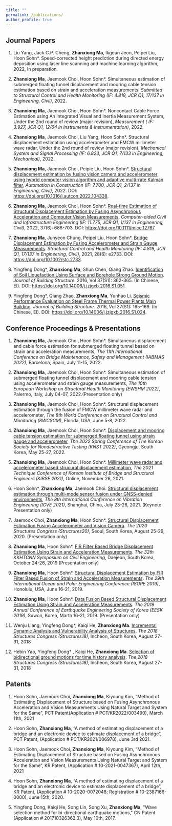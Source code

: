 ```yaml
---
title: ""
permalink: /publications/
author_profile: true
---
```

## Journal Papers


1. Liu Yang, Jack C.P. Cheng, **Zhanxiong Ma**, Ikgeun Jeon, Peipei Liu, Hoon Sohn*. Speed-corrected height prediction during directed energy deposition using laser line scanning and machine learning algorithm, 2022, In preparation.

2. **Zhanxiong Ma**, Jaemook Choi, Hoon Sohn\*. Simultaneous estimation of submerged floating tunnel displacement and mooring cable tension estimation based on strain and acceleration measurements, *Submitted to Structural Control and Health Monitoring (IF: 4.819, JCR Q1, 17/137 in Engineering, Civil)*, 2022. 

3. **Zhanxiong Ma**, Jaemook Choi, Hoon Sohn\*. Noncontact Cable Force Estimation using An Integrated Visual and Inertia Measurement System, Under the 2nd round of review (major revision), *Measurement ( IF: 3.927, JCR Q1, 12/64 in Instruments & Instrumentation)*, 2022.

4.  **Zhanxiong Ma**, Jaemook Choi, Liu Yang, Hoon Sohn\*. Structural displacement estimation using accelerometer and FMCW millimeter wave radar, Under the 2nd round of review (major revision), *Mechanical System and Signal Processing (IF: 6.823, JCR Q1, 7/133 in Engineering, Mechanical)*, 2022.

5.  **Zhanxiong Ma**, Jaemook Choi, Peipie Liu, Hoon Sohn\*. [Structural displacement estimation by fusing vision camera and accelerometer using hybrid computer vision algorithm and adaptive multi-rate Kalman filter](https://github.com/mazhanxiong/mazhanxiong.github.io/blob/master/_publications/AiC_104338.pdf), *Automation in Construction (IF: 7.700, JCR Q1, 2/137 in Engineering, Civil)*, 2022. DOI: https://doi.org/10.1016/j.autcon.2022.104338.

2.  **Zhanxiong Ma**, Jaemook Choi, Hoon Sohn\*. [Real-time Estimation of Structural Displacement Estimation by Fusing Asynchronous Acceleration and Computer Vision Measurements](https://github.com/mazhanxiong/mazhanxiong.github.io/blob/master/_publications/mice_12767.pdf), *Computer-aided Civil and Infrastructure Engineering (IF: 11.775, JCR Q1, 1/137 in Engineering, Civil)*, 2022, 37(6): 688-703. DOI: https://doi.org/10.1111/mice.12767.

3.	**Zhanxiong Ma**, Junyeon Chung, Peipei Liu, Hoon Sohn\*. [Bridge Displacement Estimation by Fusing Accelerometer and Strain Gauge Measurements](https://github.com/mazhanxiong/mazhanxiong.github.io/blob/master/_publications/stc_2733.pdf). *Structural Control and Health Monitoring (IF: 4.819, JCR Q1, 17/137 in Engineering, Civil)*, 2021, 28(6): e2733. DOI: https://doi.org/10.1002/stc.2733.

4.	Yingfeng Dong\*, **Zhanxiong Ma**, Shun Chen, Qiang Zhao. [Identification of Soil Liquefaction Using Surface and Borehole Strong Ground Motion](https://github.com/mazhanxiong/mazhanxiong.github.io/blob/master/_publications/JBS_14006.pdf). *Journal of Building Structure*. 2016, Vol 37(S1): 362-365. (In Chinese, EI). DOI: https://doi.org/10.14006/j.jzjgxb.2016.S1.051.

5.	Yingfeng Dong\*, Qiang Zhao, **Zhanxiong Ma**, Yunhao Li. [Seismic Performance Evaluation on Steel Frame Thermal Power Plants Main Building](https://github.com/mazhanxiong/mazhanxiong.github.io/blob/master/_publications/JBS_051.pdf). *Journal of Building Structure*. 2016, Vol 37(S1): 165-169. (In Chinese, EI). DOI: https://doi.org/10.14006/j.jzjgxb.2016.S1.024.

## Conference Proceedings & Presentations

1. **Zhanxiong Ma**, Jaemook Choi, Hoon Sohn\*. Simultaneous displacement and cable force estimation for submerged floating tunnel based on strain and acceleration measurements, *The 11th International Conference on Bridge Maintenance, Safety and Management (IABMAS 2022)*, Barcelona, Spain, July 11-15, 2022.

1. **Zhanxiong Ma**, Jaemook Choi, Hoon Sohn\*. Simultaneous estimation of submerged floating tunnel displacement and mooring cable tension using accelerometer and strain gauge measurements, *The 10th European Workshop on Structural Health Monitoring (EWSHM 2022)*, Palermo, Italy, July 04-07, 2022.(Presentation only)

2. **Zhanxiong Ma**, Jaemook Choi, Hoon Sohn\*. Structural displacement estimation through the fusion of FMCW millimeter wave radar and accelerometer, *The 8th World Conference on Structural Control and Monitoring (8WCSCM)*, Florida, USA, June 5-8, 2022.

1. **Zhanxiong Ma**, Jaemook Choi, Hoon Sohn\*. [Displacement and mooring cable tension estimation for submerged floating tunnel using strain gauge and accelerometer](), *The 2022 Spring Conference of The Korean Society for Nondestructive Testing (KNST 2022)*, Gyeongju, South Korea, May 25-27, 2022.

3. **Zhanxiong Ma**, Jaemook Choi, Hoon Sohn\*. [Millimeter wave radar and accelerometer based strucural displacement estimation](), *The 2021 Technique Conference of Korean Institute of Bridge and Structural Engineers (KIBSE 2021)*, Online, November 26, 2021.

3. Hoon Sohn\*, **Zhanxiong Ma**, Jaemook Choi. [Structural displacement estimation through multi-mode sensor fusion under GNSS-denied environments](https://icve.sjtu.edu.cn/wt_jb.html), *The 8th International Conference on Vibration Engineering (ICVE 2021)*, Shanghai, China, July 23-26, 2021. (Keynote Presentation only)

5. Jaemook Choi, **Zhanxiong Ma**, Hoon Sohn\*. [Structural Displacement Estimation Fusing Accelerometer and Vision Camera](http://www.i-asem.org/publication_conf/structures20/6.SM/2.SM582/SM2582_6597A.pdf). *The 2020 Structures Congress (Structures20)*, Seoul, South Korea, August 25-29, 2020. (Presentation only)

7. **Zhanxiong Ma**, Hoon Sohn\*. [FIR Filter Based Bridge Displacement Estimation Using Strain and Acceleration Measurements](https://koasas.kaist.ac.kr/handle/10203/270122). *The 32th KKHTCNN Symposium on Civil Engineering*, Daejeon, South Korea, October 24-26, 2019 (Presentation only)

9. **Zhanxiong Ma**, Hoon Sohn\*. [Structural Displacement Estimation by FIR Filter Based Fusion of Strain and Acceleration Measurements](https://onepetro.org/ISOPEIOPEC/proceedings-abstract/ISOPE19/All-ISOPE19/ISOPE-I-19-637/21666). *The 29th International Ocean and Polar Engineering Conference (ISOPE 2019)*, Honolulu, USA, June 16-21, 2019.

11. **Zhanxiong Ma**, Hoon Sohn\*. [Data Fusion Based Structural Displacement Estimation Using Strain and Acceleration Measurements](https://github.com/mzhx2017/Personal/blob/master/_publications/Conference%20Program.pdf). *The 2019 Annual Conference of Earthquake Engineering Society of Korea (EESK 2019)*, Suwon, Korea, Marth 16-21, 2019. (Presentation only)

13. Wenju Liang, Yingfeng Dong\*, Kaiqi He, **Zhanxiong Ma**. [Incremental Dynamic Analysis and Vulnerability Analysis of Structures](http://www.i-asem.org/publication_conf/structures18/8.ASMM18/YP.63.SM1559_5252F6.pdf). *The 2018 Structures Congress (Structures18)*, Incheon, South Korea, August 27-31, 2018

15. Hebin Yao, Yingfeng Dong\* , Kaiqi He, **Zhanxiong Ma**. [Selection of bidirectional ground motions for time history analysis](http://www.i-asem.org/publication_conf/structures18/8.ASMM18/YP.62.SM1558_5248F6.pdf). *The 2018 Structures Congress (Structures18)*, Incheon, South Korea, August 27-31, 2018

## Patents

1. Hoon Sohn, Jaemook Choi, **Zhanxiong Ma**, Kiyoung Kim, “Method of Estimating Displacement of Structure based on Fusing Asynchronous Acceleration and Vision Measurements Using Natural Target and System for the Same", PCT Patent(Application # PCT/KR2022/003490), March 11th, 2021

2. Hoon Sohn, **Zhanxiong Ma**, “A method of estimating displacement of a bridge and an electronic device to estimate displacement of a bridge”, PCT Patent, (Application # PCT/KR2021/006978), June 3rd 2021.

3. Hoon Sohn, Jaemook Choi, **Zhanxiong Ma**, Kiyoung Kim, “Method of Estimating Displacement of Structure based on Fusing Asynchronous Acceleration and Vision Measurements Using Natural Target and System for the Same”, KR Patent, (Application # 10-2021-0047367), April 12th, 2021

4. Hoon Sohn, **Zhanxiong Ma**, “A method of estimating displacement of a bridge and an electronic device to estimate displacement of a bridge”, KR Patent, (Application # 10-2020-0072048; Registration # 10-2387166-0000), June 15th, 2020.

5. Yingfeng Dong, Kaiqi He, Song Lin, Song Xu, **Zhanxiong Ma**, "Wave selection method for bi-directional earthquake motions," CN Patent (Application # 201710326362.3), May 10th, 2017.




